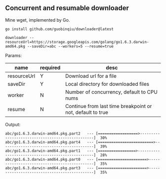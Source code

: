 Concurrent and resumable downloader
---
Mine wget, implemented by Go.

```
go install github.com/guobinqiu/downloader@latest

downloader --resourceUrl=https://storage.googleapis.com/golang/go1.6.3.darwin-amd64.pkg --saveDir=abc --workers=5 --resume=true
```

Params:

name|required|desc
---|---|---
resourceUrl|Y|Download url for a file
saveDir|Y|Local directory for downloaded files
worker|N|Number of concurrency, default to CPU nums
resume|N|Continue from last time breakpoint or not, default to true

Output:

```
abc/go1.6.3.darwin-amd64.pkg.part2   --- [==================>-------------------------------------------------]  30%
abc/go1.6.3.darwin-amd64.pkg.part4   --- [=========================>------------------------------------------]  39%
abc/go1.6.3.darwin-amd64.pkg.part1   --- [=================>--------------------------------------------------]  28%
abc/go1.6.3.darwin-amd64.pkg.part0   --- [======================>---------------------------------------------]  35%
abc/go1.6.3.darwin-amd64.pkg.part3   --- [======================>---------------------------------------------]  35%
```

